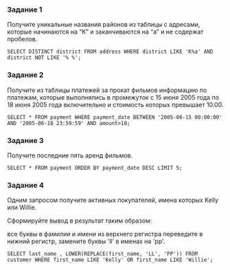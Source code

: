 

### Задание 1

Получите уникальные названия районов из таблицы с адресами, которые начинаются на “K” и заканчиваются на “a” и не содержат пробелов.


```
SELECT DISTINCT district FROM address WHERE district LIKE 'K%a' AND district NOT LIKE '% %';
```


### Задание 2

Получите из таблицы платежей за прокат фильмов информацию по платежам, которые выполнялись в промежуток с 15 июня 2005 года по 18 июня 2005 года включительно и стоимость которых превышает 10.00.


```
SELECT * FROM payment WHERE payment_date BETWEEN '2005-06-15 00:00:00' AND '2005-06-18 23:59:59' AND amount>10;
```





### Задание 3

Получите последние пять аренд фильмов.

```
SELECT * FROM payment ORDER BY payment_date DESC LIMIT 5;
```




### Задание 4


Одним запросом получите активных покупателей, имена которых Kelly или Willie.

Сформируйте вывод в результат таким образом:

все буквы в фамилии и имени из верхнего регистра переведите в нижний регистр,
замените буквы 'll' в именах на 'pp'.


```
SELECT last_name , LOWER(REPLACE(first_name, 'LL', 'PP')) FROM customer WHERE first_name LIKE 'Kelly' OR first_name LIKE 'Willie';
```















